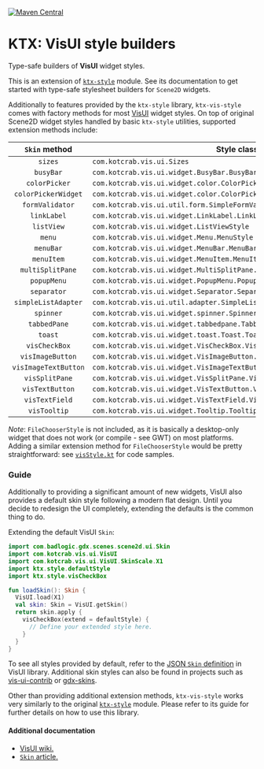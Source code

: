 [![Maven Central](https://img.shields.io/maven-central/v/io.github.libktx/ktx-vis-style.svg)](https://search.maven.org/artifact/io.github.libktx/ktx-vis-style)

# KTX: VisUI style builders

Type-safe builders of **VisUI** widget styles.

This is an extension of [`ktx-style`](../style) module. See its documentation to get started with type-safe stylesheet
builders for `Scene2D` widgets.

Additionally to features provided by the `ktx-style` library, `ktx-vis-style` comes with factory methods for most
[VisUI](https://github.com/kotcrab/vis-editor/wiki/VisUI) widget styles. On top of original Scene2D widget styles
handled by basic `ktx-style` utilities, supported extension methods include:

`Skin` method | Style class
:---: | ---
`sizes` | `com.kotcrab.vis.ui.Sizes`
`busyBar` | `com.kotcrab.vis.ui.widget.BusyBar.BusyBarStyle`
`colorPicker` | `com.kotcrab.vis.ui.widget.color.ColorPickerStyle`
`colorPickerWidget` | `com.kotcrab.vis.ui.widget.color.ColorPickerWidgetStyle`
`formValidator` | `com.kotcrab.vis.ui.util.form.SimpleFormValidator.FormValidatorStyle`
`linkLabel` | `com.kotcrab.vis.ui.widget.LinkLabel.LinkLabelStyle`
`listView` | `com.kotcrab.vis.ui.widget.ListViewStyle`
`menu` | `com.kotcrab.vis.ui.widget.Menu.MenuStyle`
`menuBar` | `com.kotcrab.vis.ui.widget.MenuBar.MenuBarStyle`
`menuItem` | `com.kotcrab.vis.ui.widget.MenuItem.MenuItemStyle`
`multiSplitPane` | `com.kotcrab.vis.ui.widget.MultiSplitPane.MultiSplitPaneStyle`
`popupMenu` | `com.kotcrab.vis.ui.widget.PopupMenu.PopupMenuStyle`
`separator` | `com.kotcrab.vis.ui.widget.Separator.SeparatorStyle`
`simpleListAdapter` | `com.kotcrab.vis.ui.util.adapter.SimpleListAdapter.SimpleListAdapterStyle`
`spinner` | `com.kotcrab.vis.ui.widget.spinner.Spinner.SpinnerStyle`
`tabbedPane` | `com.kotcrab.vis.ui.widget.tabbedpane.TabbedPane.TabbedPaneStyle`
`toast` | `com.kotcrab.vis.ui.widget.toast.Toast.ToastStyle`
`visCheckBox` | `com.kotcrab.vis.ui.widget.VisCheckBox.VisCheckBoxStyle`
`visImageButton` | `com.kotcrab.vis.ui.widget.VisImageButton.VisImageButtonStyle`
`visImageTextButton` | `com.kotcrab.vis.ui.widget.VisImageTextButton.VisImageTextButtonStyle`
`visSplitPane` | `com.kotcrab.vis.ui.widget.VisSplitPane.VisSplitPaneStyle`
`visTextButton` | `com.kotcrab.vis.ui.widget.VisTextButton.VisTextButtonStyle`
`visTextField` | `com.kotcrab.vis.ui.widget.VisTextField.VisTextFieldStyle`
`visTooltip` | `com.kotcrab.vis.ui.widget.Tooltip.TooltipStyle`

_Note_: `FileChooserStyle` is not included, as it is basically a desktop-only widget that does not work
(or compile - see GWT) on most platforms. Adding a similar extension method for `FileChooserStyle` would be pretty
straightforward: see [`visStyle.kt`](src/main/kotlin/ktx/style/visStyle.kt) for code samples.

### Guide

Additionally to providing a significant amount of new widgets, VisUI also provides a default skin
style following a modern flat design. Until you decide to redesign the UI completely, extending
the defaults is the common thing to do.

Extending the default VisUI `Skin`:

```kotlin
import com.badlogic.gdx.scenes.scene2d.ui.Skin
import com.kotcrab.vis.ui.VisUI
import com.kotcrab.vis.ui.VisUI.SkinScale.X1
import ktx.style.defaultStyle
import ktx.style.visCheckBox

fun loadSkin(): Skin {
  VisUI.load(X1)
  val skin: Skin = VisUI.getSkin()
  return skin.apply { 
    visCheckBox(extend = defaultStyle) { 
      // Define your extended style here.
    }
  }
}
```

To see all styles provided by default, refer to the
[JSON `Skin` definition](https://github.com/kotcrab/vis-ui/blob/master/ui/src/main/resources/com/kotcrab/vis/ui/skin/x1/uiskin.json)
in VisUI library. Additional skin styles can also be found in projects such as
[vis-ui-contrib](https://github.com/kotcrab/vis-ui-contrib) or
[gdx-skins](https://github.com/czyzby/gdx-skins).

Other than providing additional extension methods, `ktx-vis-style` works very similarly to the
original [`ktx-style`](../style) module. Please refer to its guide for further details on how
to use this library.

#### Additional documentation

- [VisUI wiki.](https://github.com/kotcrab/vis-editor/wiki/VisUI)
- [`Skin` article.](https://libgdx.com/wiki/graphics/2d/scene2d/skin)
